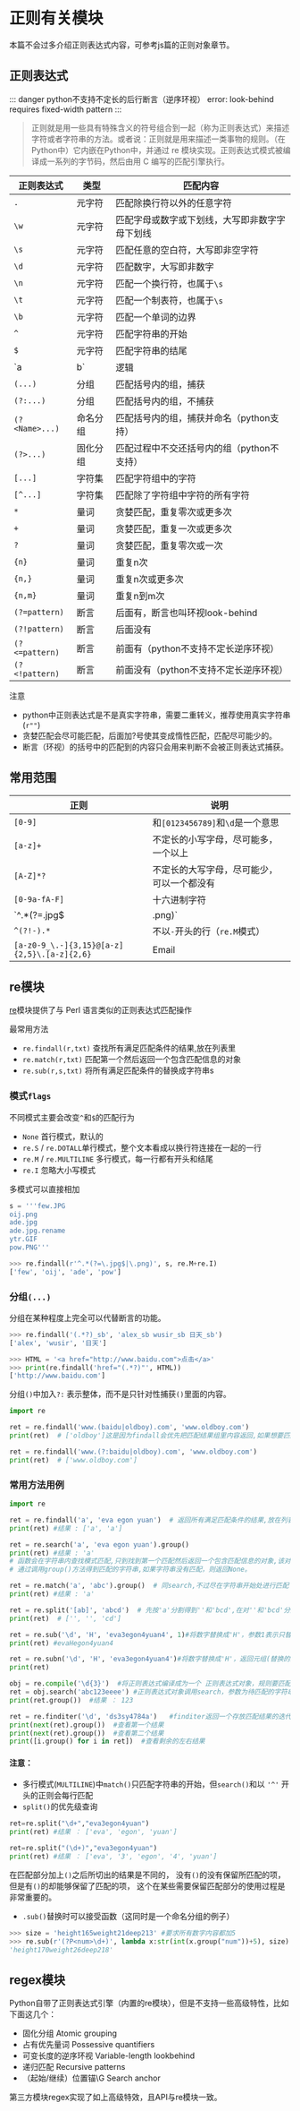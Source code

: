 # 正则有关模块

本篇不会过多介绍正则表达式内容，可参考js篇的正则对象章节。

## 正则表达式

::: danger python不支持不定长的后行断言（逆序环视）
error: look-behind requires fixed-width pattern
:::

> 正则就是用一些具有特殊含义的符号组合到一起（称为正则表达式）来描述字符或者字符串的方法。或者说：正则就是用来描述一类事物的规则。（在Python中）它内嵌在Python中，并通过 re 模块实现。正则表达式模式被编译成一系列的字节码，然后由用 C 编写的匹配引擎执行。

| 正则表达式     | 类型     | 匹配内容                                       |
| -------------- | -------- | ---------------------------------------------- |
| `.`            | 元字符   | 匹配除换行符以外的任意字符                     |
| `\w`           | 元字符   | 匹配字母或数字或下划线，大写即非数字字母下划线 |
| `\s`           | 元字符   | 匹配任意的空白符，大写即非空字符               |
| `\d`           | 元字符   | 匹配数字，大写即非数字                         |
| `\n`           | 元字符   | 匹配一个换行符，也属于`\s`                     |
| `\t`           | 元字符   | 匹配一个制表符，也属于`\s`                     |
| `\b`           | 元字符   | 匹配一个单词的边界                             |
| `^`            | 元字符   | 匹配字符串的开始                               |
| `$`            | 元字符   | 匹配字符串的结尾                               |
| `a|b`          | 逻辑     | 匹配字符a或字符b                               |
| `(...)`        | 分组     | 匹配括号内的组，捕获                           |
| `(?:...)`      | 分组     | 匹配括号内的组，不捕获                         |
| `(?<Name>...)` | 命名分组 | 匹配括号内的组，捕获并命名（python支持）       |
| `(?>...)`      | 固化分组 | 匹配过程中不交还括号内的组（python不支持）     |
| `[...]`        | 字符集   | 匹配字符组中的字符                             |
| `[^...]`       | 字符集   | 匹配除了字符组中字符的所有字符                 |
| `*`            | 量词     | 贪婪匹配，重复零次或更多次                     |
| `+`            | 量词     | 贪婪匹配，重复一次或更多次                     |
| `?`            | 量词     | 贪婪匹配，重复零次或一次                       |
| `{n}`          | 量词     | 重复n次                                        |
| `{n,}`         | 量词     | 重复n次或更多次                                |
| `{n,m}`        | 量词     | 重复n到m次                                     |
| `(?=pattern)`  | 断言     | 后面有，断言也叫环视look-behind                |
| `(?!pattern)`  | 断言     | 后面没有                                       |
| `(?<=pattern)` | 断言     | 前面有（python不支持不定长逆序环视）           |
| `(?<!pattern)` | 断言     | 前面没有（python不支持不定长逆序环视）         |

注意

- python中正则表达式是不是真实字符串，需要二重转义，推荐使用真实字符串(`r""`)
- 贪婪匹配会尽可能匹配，后面加?号使其变成惰性匹配，匹配尽可能少的。
- 断言（环视）的括号中的匹配到的内容只会用来判断不会被正则表达式捕获。


## 常用范围

| 正则                                        | 说明                                       |
| ------------------------------------------- | ------------------------------------------ |
| `[0-9]`                                     | 和`[0123456789]`和`\d`是一个意思           |
| `[a-z]+`                                    | 不定长的小写字母，尽可能多，一个以上       |
| `[A-Z]*?`                                   | 不定长的大写字母，尽可能少，可以一个都没有 |
| `[0-9a-fA-F]`                               | 十六进制字符                               |
| `^.*(?=\.jpg$|\.png)`                       | 后面出现`.jpg`或`.png`的                   |
| `^(?!-).*`                                  | 不以`-`开头的行（`re.M`模式）              |
| `[a-z0-9_\.-]{3,15}@[a-z]{2,5}\.[a-z]{2,6}` | Email                                      |



## re模块

[re](https://docs.python.org/zh-cn/3/library/re.html)模块提供了与 Perl 语言类似的正则表达式匹配操作

最常用方法

- `re.findall(r,txt)` 查找所有满足匹配条件的结果,放在列表里
- `re.match(r,txt)` 匹配第一个然后返回一个包含匹配信息的对象
- `re.sub(r,s,txt)` 将所有满足匹配条件的替换成字符串s

### 模式`flags`

不同模式主要会改变`^`和`$`的匹配行为

- `None` 首行模式，默认的
- `re.S` / `re.DOTALL`单行模式，整个文本看成以换行符连接在一起的一行
- `re.M` / `re.MULTILINE` 多行模式，每一行都有开头和结尾
- `re.I` 忽略大小写模式

多模式可以直接相加

```python
s = '''few.JPG
oij.png
ade.jpg
ade.jpg.rename
ytr.GIF
pow.PNG'''

>>> re.findall(r'^.*(?=\.jpg$|\.png)', s, re.M+re.I)
['few', 'oij', 'ade', 'pow']
```

### 分组`(...)`

分组在某种程度上完全可以代替断言的功能。

```python
>>> re.findall('(.*?)_sb', 'alex_sb wusir_sb 日天_sb')
['alex', 'wusir', '日天']

>>> HTML = '<a href="http://www.baidu.com">点击</a>'
>>> print(re.findall('href="(.*?)"', HTML))
['http://www.baidu.com']
```

分组`()`中加入`?:` 表示整体，而不是只针对性捕获`()`里面的内容。

```python
import re

ret = re.findall('www.(baidu|oldboy).com', 'www.oldboy.com')
print(ret)  # ['oldboy']这是因为findall会优先把匹配结果组里内容返回,如果想要匹配结果,取消权限即可

ret = re.findall('www.(?:baidu|oldboy).com', 'www.oldboy.com')
print(ret)  # ['www.oldboy.com']
```



### 常用方法用例

```python
import re

ret = re.findall('a', 'eva egon yuan')  # 返回所有满足匹配条件的结果,放在列表里
print(ret) #结果 : ['a', 'a']

ret = re.search('a', 'eva egon yuan').group()
print(ret) #结果 : 'a'
# 函数会在字符串内查找模式匹配,只到找到第一个匹配然后返回一个包含匹配信息的对象,该对象可以
# 通过调用group()方法得到匹配的字符串,如果字符串没有匹配，则返回None。

ret = re.match('a', 'abc').group()  # 同search,不过尽在字符串开始处进行匹配
print(ret) #结果 : 'a'

ret = re.split('[ab]', 'abcd')  # 先按'a'分割得到''和'bcd',在对''和'bcd'分别按'b'分割
print(ret)  # ['', '', 'cd']

ret = re.sub('\d', 'H', 'eva3egon4yuan4', 1)#将数字替换成'H'，参数1表示只替换1个
print(ret) #evaHegon4yuan4

ret = re.subn('\d', 'H', 'eva3egon4yuan4')#将数字替换成'H'，返回元组(替换的结果,替换了多少次)
print(ret)

obj = re.compile('\d{3}')  #将正则表达式编译成为一个 正则表达式对象，规则要匹配的是3个数字
ret = obj.search('abc123eeee') #正则表达式对象调用search，参数为待匹配的字符串
print(ret.group())  #结果 ： 123

ret = re.finditer('\d', 'ds3sy4784a')   #finditer返回一个存放匹配结果的迭代器
print(next(ret).group())  #查看第一个结果
print(next(ret).group())  #查看第二个结果
print([i.group() for i in ret])  #查看剩余的左右结果
```

#### 注意：

- 多行模式(`MULTILINE`)中`match()`只匹配字符串的开始，但`search()`和以 `'^'` 开头的正则会每行匹配
- `split()`的优先级查询

```python
ret=re.split("\d+","eva3egon4yuan")
print(ret) #结果 ： ['eva', 'egon', 'yuan']

ret=re.split("(\d+)","eva3egon4yuan")
print(ret) #结果 ： ['eva', '3', 'egon', '4', 'yuan']
```

在匹配部分加上`()`之后所切出的结果是不同的，
没有`()`的没有保留所匹配的项，但是有`()`的却能够保留了匹配的项，
这个在某些需要保留匹配部分的使用过程是非常重要的。

- `.sub()`替换时可以接受函数（这同时是一个命名分组的例子）

```python
>>> size = 'height165weight21deep213' #要求所有数字内容都加5
>>> re.sub(r'(?P<num>\d+)', lambda x:str(int(x.group("num"))+5), size)
'height170weight26deep218'
```



## regex模块

Python自带了正则表达式引擎（内置的re模块），但是不支持一些高级特性，比如下面这几个：

- 固化分组  Atomic grouping
- 占有优先量词   Possessive quantifiers
- 可变长度的逆序环视   Variable-length lookbehind
- 递归匹配  Recursive patterns
- （起始/继续）位置锚\G  Search anchor

第三方模块regex实现了如上高级特效，且API与re模块一致。